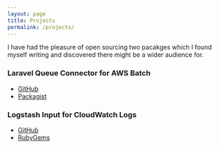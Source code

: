 ```yaml
---
layout: page
title: Projects
permalink: /projects/
---
```


I have had the pleasure of open sourcing two pacakges which I found myself
writing and discovered there might be a wider audience for.

### Laravel Queue Connector for AWS Batch
* [GitHub](https://github.com/lukewaite/laravel-queue-aws-batch/)
* [Packagist](https://packagist.org/packages/lukewaite/laravel-queue-aws-batch)


### Logstash Input for CloudWatch Logs
* [GitHub](https://github.com/lukewaite/logstash-input-cloudwatch-logs/)
* [RubyGems](https://rubygems.org/gems/logstash-input-cloudwatch_logs/)